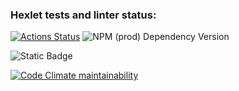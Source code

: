 ### Hexlet tests and linter status:
[![Actions Status](https://github.com/Ksuniqum23/frontend-project-11/actions/workflows/hexlet-check.yml/badge.svg)](https://github.com/Ksuniqum23/frontend-project-11/actions)
![NPM (prod) Dependency Version](https://img.shields.io/npm/dependency-version/@hexlet%2Fcode/eslint)

![Static Badge](https://img.shields.io/badge/eslint-v8.0.0-blue)

[![Code Climate maintainability](https://api.codeclimate.com/v1/badges/your-badge-id/maintainability)](https://codeclimate.com/github/Ksuniqum23/frontend-project-11/maintainability)

